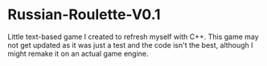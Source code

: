 # Russian-Roulette-V0.1
Little text-based game I created to refresh myself with C++. This game may not get updated as it was just a test and the code isn't the best, although I might remake it on an actual game engine.
